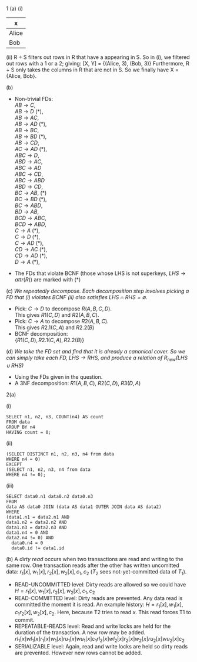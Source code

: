 1 (a) (i)

| x   |
|-----|
|Alice|
|Bob  |


(ii)
R $\div$ S filters out rows in R that have a appearing in S.
So in (i), we filtered out rows with a 1 or a 2;
giving: [X, Y] = {(Alice, 3), (Bob, 3)}
Furthermore, R $\div$ S only takes the columns in R that are not in S.
So we finally have X = {Alice, Bob}.

(b)
- Non-trivial FDs:    
$AB \rightarrow C$,     
$AB \rightarrow D$ (\*),     
$AB \rightarrow AC$,    
$AB \rightarrow AD$ (\*),    
$AB \rightarrow BC$,     
$AB \rightarrow BD$ (\*),     
$AB \rightarrow CD$,    
$AC \rightarrow AD$ (\*),     
$ABC \rightarrow D$,    
$ABD \rightarrow AC$,    
$ABC \rightarrow AD$    
$ABC \rightarrow CD$,    
$ABC \rightarrow ABD$    
$ABD \rightarrow CD$,    
$BC \rightarrow AB$, (\*)     
$BC \rightarrow BD$ (\*),     
$BC \rightarrow ABD$,     
$BD \rightarrow AB$,     
$BCD \rightarrow ABC$,     
$BCD \rightarrow ABD$,     
$C \rightarrow A$ (\*),     
$C \rightarrow D$ (\*),     
$C \rightarrow AD$ (\*),    
$CD \rightarrow AC$ (\*),    
$CD \rightarrow AD$ (\*),    
$D \rightarrow A$ (\*),     

- The FDs that violate BCNF (those whose LHS is not superkeys, $LHS \rightarrow attr(R)$) are marked with (\*)

(c)
*We repeatedly decompose.
Each decomposition step involves picking a FD that (i) violates BCNF (ii) also satisfies $LHS \cap RHS = \emptyset$.*

- Pick: $C \rightarrow D$ to decompose $R(A, B, C, D)$.    
This gives $R1(C,D)$ and $R2(A, B, C)$.
- Pick: $C \rightarrow A$ to decompose $R2(A, B, C)$.    
This gives $R2.1(C, A)$ and $R2.2(B)$
- BCNF decomposition:    
$\{R1(C,D), R2.1(C, A), R2.2(B)\}$


(d)
*We take the FD set and find that it is already a canonical cover.
So we can simply take each FD, $LHS \rightarrow RHS$,
and produce a relation of $R_{new}(LHS \cup RHS$)*

- Using the FDs given in the question.
- A 3NF decomposition:
$R1(A, B, C)$, $R2(C, D)$, $R3(D, A)$

2(a)

(i)
```
SELECT n1, n2, n3, COUNT(n4) AS count
FROM data
GROUP BY n4
HAVING count = 0;
```

(ii)
```
(SELECT DISTINCT n1, n2, n3, n4 from data
WHERE n4 = 0)
EXCEPT
(SELECT n1, n2, n3, n4 from data
WHERE n4 != 0);
```

(iii)
```
SELECT data0.n1 data0.n2 data0.n3
FROM
data AS data0 JOIN (data AS data1 OUTER JOIN data AS data2)
WHERE
(data1.n1 = data2.n1 AND
data1.n2 = data2.n2 AND
data1.n3 = data2.n3 AND
data1.n4 = 0 AND
data2.n4 != 0) AND
  data0.n4 = 0
  data0.id != data1.id
```

(b) A *dirty read* occurs when two transactions are read and writing to the same
row. One transaction reads after the other has written uncomitted data:
$r_1[x], w_1[x], r_2[x], w_2[x], c_1, c_2$ ($T_2$ sees not-yet-committed data of $T_1$).

- READ-UNCOMMITTED level: Dirty reads are allowed so we could have
$H = r_1[x], w_1[x], r_2[x], w_2[x], c_1, c_2$
- READ-COMMITTED level: Dirty reads are prevented. Any data read is committed the moment
it is read. An example history: $H = r_1[x], w_1[x], c_1 r_2[x], w_2[x], c_2$.
Here, because T2 tries to read $x$. This read forces T1 to commit.
- REPEATABLE-READS level: Read and write locks are held for 
the duration of the transaction. A new row may be added.
$rl_1[x] wl_1[x] r_1[x] w_1[x] ru_1[x] wu_1[x] c_1 rl_2[x] wl_2[x] r_2[x] w_2[x] ru_2[x] wu_2[x] c_2$
- SERIALIZABLE level: Again, read and write locks are held so dirty reads are prevented.
However new rows cannot be added.
